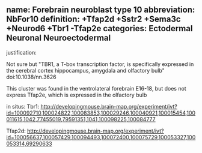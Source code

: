 name: Forebrain neuroblast type 10
abbreviation: NbFor10
definition: +Tfap2d +Sstr2 +Sema3c +Neurod6 +Tbr1 -Tfap2e
categories: Ectodermal Neuronal Neuroectodermal
---
justification:

Not sure but "TBR1, a T-box transcription factor, is specifically expressed in the cerebral cortex hippocampus, amygdala and olfactory bulb"
doi:10.1038/nn.3626

This cluster was found in the ventrolateral forebrain E16-18, but does not express Tfap2e, which is expressed in the olfactory bulb

in situs:
Tbr1: http://developingmouse.brain-map.org/experiment/ivt?id=100092710,100024822,100083853,100029246,100040921,100015454,100011615,1042,77455019,79591351,1041,100098225,100084777

Tfap2d: http://developingmouse.brain-map.org/experiment/ivt?id=100056637,100057429,100094493,100072400,100075729,100053327,100053314,69290633